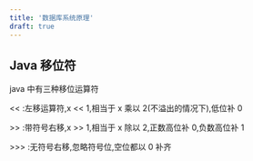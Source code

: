 ```yaml
---
title: '数据库系统原理'
draft: true
---
```


## Java 移位符

java 中有三种移位运算符

<< :左移运算符,x << 1,相当于 x 乘以 2(不溢出的情况下),低位补 0

\>\> :带符号右移,x >> 1,相当于 x 除以 2,正数高位补 0,负数高位补 1

\>\>\> :无符号右移,忽略符号位,空位都以 0 补齐
